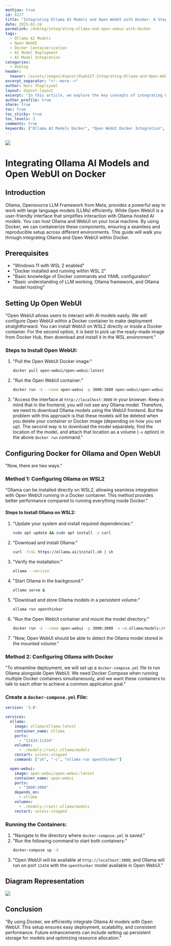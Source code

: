 ```yaml
---
mathjax: true
id: 6227
title: "Integrating Ollama AI Models and Open WebUI with Docker: A Step-by-Step Guide"
date: 2025-02-24
permalink: /dsblog/integrating-ollama-and-open-webui-with-docker
tags:
  - Ollama AI Models
  - Open WebUI
  - Docker Containerization
  - AI Model Deployment
  - AI Model Integration
categories:
  - dsblog
header:
  teaser: /assets/images/dspost/dsp6227-Integrating-Ollama-and-Open-WebUI-with-Docker.jpg
excerpt_separator: "<!--more-->"
author: Hari Thapliyaal
layout: dspost-layout
excerpt: "In this article, we explore the key concepts of integrating Ollama AI models and Open WebUI with Docker. We cover step-by-step instructions on how to set up the environment, as well as the benefits of using Docker for AI model deployment and integration."
author_profile: true
share: true
toc: true
toc_sticky: true
toc_levels: 3
comments: true
keywords: ["Ollama AI Models Docker", "Open WebUI Docker Integration", "Docker Containerization AI Models", "AI Model Deployment Docker", "AI Model Integration Docker", "Ollama AI Models Deployment"]
---
```


![](/assets/images/dspost/dsp6227-Integrating-Ollama-and-Open-WebUI-on-Docker.jpg)

# Integrating Ollama AI Models and Open WebUI on Docker

## Introduction

Ollama, Opensource LLM Framework from Meta, provides a powerful way to work with large language models (LLMs) efficiently. While Open WebUI is a user-friendly interface that simplifies interaction with Ollama-hosted AI models. You can host Ollama and WebUI on your local machine. By using Docker, we can containerize these components, ensuring a seamless and reproducible setup across different environments. This guide will walk you through integrating Ollama and Open WebUI within Docker.

## Prerequisites

- "Windows 11 with WSL 2 enabled"
- "Docker installed and running within WSL 2"
- "Basic knowledge of Docker commands and YAML configuration"
- "Basic understanding of LLM working, Ollama framework, and Ollama model hosting"

## Setting Up Open WebUI

"Open WebUI allows users to interact with AI models easily. We will configure Open WebUI within a Docker container to make deployment straightforward. You can install WebUI on WSL2 directly or inside a Docker container. For the second option, it is best to pick up the ready-made image from Docker Hub, then download and install it in the WSL environment."

### Steps to Install Open WebUI:

1. "Pull the Open WebUI Docker image:"
   ```bash
   docker pull open-webui/open-webui:latest
   ```
2. "Run the Open WebUI container:"
   ```bash
   docker run -d --name open-webui -p 3000:3000 open-webui/open-webui
   ```
3. "Access the interface at `http://localhost:3000` in your browser. Keep in mind that in the frontend, you will not see any Ollama model. Therefore, we need to download Ollama models using the WebUI frontend. But the problem with this approach is that these models will be deleted when you delete your container or Docker image (depending on how you set up). The second way is to download the model separately, find the location of the model, and attach that location as a volume (`-v` option) in the above `docker run` command."

## Configuring Docker for Ollama and Open WebUI

"Now, there are two ways."

### Method 1: Configuring Ollama on WSL2

"Ollama can be installed directly on WSL2, allowing seamless integration with Open WebUI running in a Docker container. This method provides better performance compared to running everything inside Docker."

#### Steps to Install Ollama on WSL2:

1. "Update your system and install required dependencies:"
   ```bash
   sudo apt update && sudo apt install -y curl
   ```
2. "Download and install Ollama:"
   ```bash
   curl -fsSL https://ollama.ai/install.sh | sh
   ```
3. "Verify the installation:"
   ```bash
   ollama --version
   ```
4. "Start Ollama in the background:"
   ```bash
   ollama serve &
   ```
5. "Download and store Ollama models in a persistent volume:"
   ```bash
   ollama run openthinker
   ```
6. "Run the Open WebUI container and mount the model directory:"
   ```bash
   docker run -d --name open-webui -p 3000:3000 -v ~/.ollama/models:/root/.ollama/models open-webui/open-webui
   ```
7. "Now, Open WebUI should be able to detect the Ollama model stored in the mounted volume."

### Method 2: Configuring Ollama with Docker

"To streamline deployment, we will set up a `docker-compose.yml` file to run Ollama alongside Open WebUI. We need Docker Compose when running multiple Docker containers simultaneously, and we want these containers to talk to each other to achieve a common application goal."

### Create a `docker-compose.yml` File:

```yaml
version: '3.8'

services:
  ollama:
    image: ollama/ollama:latest
    container_name: ollama
    ports:
      - "11434:11434"
    volumes:
      - ./models:/root/.ollama/models
    restart: unless-stopped
    command: ["sh", "-c", "ollama run openthinker"]

  open-webui:
    image: open-webui/open-webui:latest
    container_name: open-webui
    ports:
      - "3000:3000"
    depends_on:
      - ollama
    volumes:
      - ./models:/root/.ollama/models
    restart: unless-stopped
```

### Running the Containers:

1. "Navigate to the directory where `docker-compose.yml` is saved."
2. "Run the following command to start both containers:"
   ```bash
   docker-compose up -d
   ```
3. "Open WebUI will be available at `http://localhost:3000`, and Ollama will run on port `11434` with the `openthinker` model available in Open WebUI."

## Diagram Representation

![](/assets/images/dspost/mermaid-code/Docker-Webui-Integration.jpg)

## Conclusion

"By using Docker, we efficiently integrate Ollama AI models with Open WebUI. This setup ensures easy deployment, scalability, and consistent performance. Future enhancements can include setting up persistent storage for models and optimizing resource allocation."


